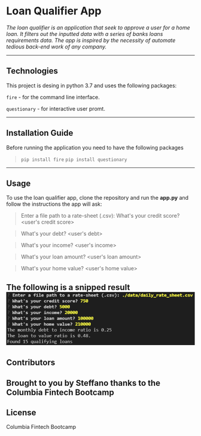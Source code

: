 # Loan Qualifier App
*The loan qualifier is an application that seek to approve a user for a home loan. It filters out the inputted data with a series of banks loans requirements data. The app is inspired by the necessity of automate tedious back-end work of any company.*

---

## Technologies
This project is desing in python 3.7 and uses the following packages:

`fire` - for the command line interface.

`questionary` - for interactive user promt.

---

## Installation Guide
Before running the application you need to have the following packages

>`pip install fire`
  >`pip install questionary`

---

## Usage
To use the loan qualifier app, clone the repository and run the **app.py**  and follow the instructions the app will ask:
>Enter a file path to a rate-sheet (.csv): <your path here for the bank loan database>
>What's your credit score? <user's credit score>

>What's your debt? <user's debt>
 
>What's your income? <user's income>
 
>What's your loan amount? <user's loan amount>
 
>What's your home value? <user's home value>

The following is a snipped result 
![<example of the returning value of the app>](<Challenge02/example.png>)
---

## Contributors
Brought to you by Steffano thanks to the Columbia Fintech Bootcamp
---

## License
Columbia Fintech Bootcamp

